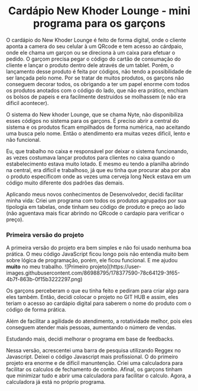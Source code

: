<h1 align="center">Cardápio New Khoder Lounge - mini programa para os garçons</h1>

<p>O cardápio do New Khoder Lounge é feito de forma digital, onde o cliente aponta a camera do seu celular à um QRcode e tem acesso ao cárdpaio, onde ele chama um garçon ou se direciona à um caixa para efetuar o pedido. O garçom precisa pegar o código do cartão de consumação do cliente e lançar o produto dentro dele através de um tablet. Porém, o lançamento desse produto é feita por códigos, não tendo a possibilidade de ser lançada pelo nome. Por se tratar de muitos produtos, os garçons não conseguem decorar todos, os obrigando a ter um papel enorme com todos os produtos anotados com o código do lado, que não era prático, enchiam os bolsos de papeis e era facilmente destruidos se molhassem (e não era dificil acontecer).

O sistema do New khoder Lounge, que se chama Nyte, não disponibiliza esses códigos no sistema para os garçons. É preciso abrir a central do sistema e os produtos ficam empilhados de forma numérica, nao aceitando uma busca pelo nome. Então o atendimento era muitas vezes dificil, lento e não funcional. 

Eu, que trabalho no caixa e responsável por deixar o sistema funcionando, as vezes costumava lançar produtos para clientes  no caixa quando o estabelecimento estava muito lotado. E mesmo eu tendo a planilha abrindo na central, era dificil e trabalhoso, já que eu tinha que procurar aba por aba o produto específicom onde as vezes uma cerveja long Neck estava em um código muito diferente dos padrões das demais. 

Aplicando meus novos conhecimentos de Desenvolvedor, decidi facilitar minha vida: Criei um programa com todos os produtos agrupados por sua tipologia em tabelas, onde tinham seu código de produto e preço ao lado (não aguentava mais ficar abrindo no QRcode o cardapio para verificar o preço).</p>


<h3 collor="red">Primeira versão do projeto</h3>

<p>A primeira versão do projeto era bem simples e não foi usado nenhuma boa prática. O meu código JavaScript ficou longo pois não entendia muito bem sobre lógica de programação, porém, ele ficou funcional. E me ajudou <strong>muito</strong> no meu trabalho. 
![Primeiro projeto](https://user-images.githubusercontent.com/86988795/178377590-78c64129-3f65-4b7f-863b-0f15b3222297.png)

Os garçons perceberam o que eu tinha feito e pediram para criar algo para eles também. Então, decidi colocar o projeto no GIT HUB e assim, eles teriam o acesso ao cardápio digital para saberem o nome do produto com o código de forma prática. </p>


Além de facilitar a agilidade do atendimento, a rotatividade melhor, pois eles conseguem atender mais pessoas, aumentando o número de vendas. 

Estudando mais, decidi melhorar o programa em base de feedbacks. 

Nessa versão, acrescentei uma barra de pesquisa utilizando Reggex no Javascript. 
Deixei o código Javascript mais profissional. O do primeiro projeto era enorme e de difícil manuntenção. 
Criei uma calculadora para facilitar os calculos de fechamento de combo. Afinal, os garçons tinham que minimizar tudo e abrir uma calculadora para facilitar o calculo. Agora, a calculadora já está no próprio programa.
